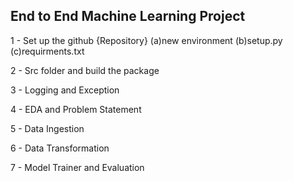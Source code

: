 ## End to End Machine Learning Project

1 - Set up the github {Repository}
(a)new environment
(b)setup.py
(c)requirments.txt

2 - Src folder and build the package

3 - Logging and Exception

4 - EDA and Problem Statement

5 - Data Ingestion

6 - Data Transformation

7 - Model Trainer and Evaluation